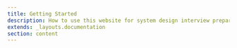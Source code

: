 ```yaml
---
title: Getting Started
description: How to use this website for system design interview preparation.
extends: _layouts.documentation
section: content
---
```


